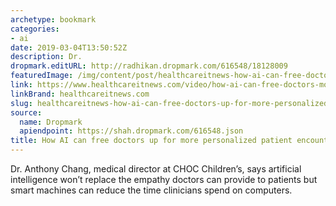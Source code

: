 ```yaml
---
archetype: bookmark
categories:
- ai
date: 2019-03-04T13:50:52Z
description: Dr.
dropmark.editURL: http://radhikan.dropmark.com/616548/18128009
featuredImage: /img/content/post/healthcareitnews-how-ai-can-free-doctors-up-for-more-personalized-patient-encounters.jpg
link: https://www.healthcareitnews.com/video/how-ai-can-free-doctors-more-personalized-patient-encounters
linkBrand: healthcareitnews.com
slug: healthcareitnews-how-ai-can-free-doctors-up-for-more-personalized-patient-encounters
source:
  name: Dropmark
  apiendpoint: https://shah.dropmark.com/616548.json
title: How AI can free doctors up for more personalized patient encounters
---
```

Dr. Anthony Chang, medical director at CHOC Children’s, says artificial intelligence won’t replace the empathy doctors can provide to patients but smart machines can reduce the time clinicians spend on computers.